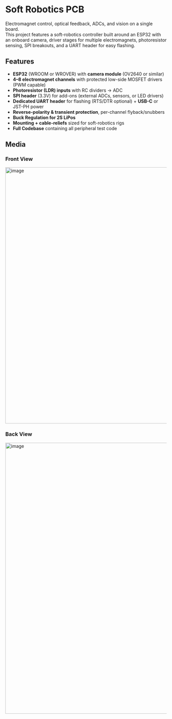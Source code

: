 # Soft Robotics PCB

Electromagnet control, optical feedback, ADCs, and vision on a single board.  
This project features a soft-robotics controller built around an ESP32 with an onboard camera, driver stages for multiple electromagnets, photoresistor sensing, SPI breakouts, and a UART header for easy flashing.


## Features
- **ESP32** (WROOM or WROVER) with **camera module** (OV2640 or similar)
- **4–8 electromagnet channels** with protected low-side MOSFET drivers (PWM capable)
- **Photoresistor (LDR) inputs** with RC dividers → ADC
- **SPI header** (3.3V) for add-ons (external ADCs, sensors, or LED drivers)
- **Dedicated UART header** for flashing (RTS/DTR optional) + **USB-C** or JST-PH power
- **Reverse-polarity & transient protection**, per-channel flyback/snubbers
- **Buck Regulation for 2S LiPos**
- **Mounting + cable-reliefs** sized for soft-robotics rigs
- **Full Codebase** containing all peripheral test code


## Media
### Front View
<img width="787" height="800" alt="image" src="https://github.com/user-attachments/assets/745cd26e-8e00-4f58-bc77-62a3f7b1588d" />

### Back View
<img width="792" height="846" alt="image" src="https://github.com/user-attachments/assets/a6f7de36-a9c3-403d-9135-eba6580efe70" />


